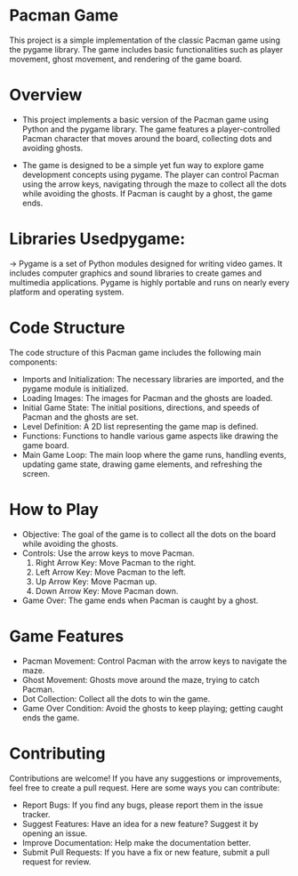 # Pacman Game
This project is a simple implementation of the classic Pacman game using the pygame library. 
The game includes basic functionalities such as player movement, ghost movement, and rendering of the game board.

# Overview
- This project implements a basic version of the Pacman game using Python and the pygame library. The game features a player-controlled Pacman character that moves around the board, collecting dots and avoiding ghosts.

- The game is designed to be a simple yet fun way to explore game development concepts using pygame. The player can control Pacman using the arrow keys, navigating through the maze to collect all the dots while avoiding the ghosts. If Pacman is caught by a ghost, the game ends.

# Libraries Usedpygame: 
  -> Pygame is a set of Python modules designed for writing video games. It includes computer graphics and sound libraries to create games and multimedia applications. Pygame is highly portable and runs on nearly every platform and operating system.

# Code Structure
The code structure of this Pacman game includes the following main components:
- Imports and Initialization: The necessary libraries are imported, and the pygame module is initialized.
- Loading Images: The images for Pacman and the ghosts are loaded.
- Initial Game State: The initial positions, directions, and speeds of Pacman and the ghosts are set.
- Level Definition: A 2D list representing the game map is defined.
- Functions: Functions to handle various game aspects like drawing the game board.
- Main Game Loop: The main loop where the game runs, handling events, updating game state, drawing game elements, and refreshing the screen.

# How to Play
- Objective: The goal of the game is to collect all the dots on the board while avoiding the ghosts.
- Controls: Use the arrow keys to move Pacman.
    1. Right Arrow Key: Move Pacman to the right.
    2. Left Arrow Key: Move Pacman to the left.
    3. Up Arrow Key: Move Pacman up.
    4. Down Arrow Key: Move Pacman down.
- Game Over: The game ends when Pacman is caught by a ghost.

# Game Features
- Pacman Movement: Control Pacman with the arrow keys to navigate the maze.
- Ghost Movement: Ghosts move around the maze, trying to catch Pacman.
- Dot Collection: Collect all the dots to win the game.
- Game Over Condition: Avoid the ghosts to keep playing; getting caught ends the game.

# Contributing
Contributions are welcome! If you have any suggestions or improvements, feel free to create a pull request. 
Here are some ways you can contribute:
- Report Bugs: If you find any bugs, please report them in the issue tracker.
- Suggest Features: Have an idea for a new feature? Suggest it by opening an issue.
- Improve Documentation: Help make the documentation better.
- Submit Pull Requests: If you have a fix or new feature, submit a pull request for review.
